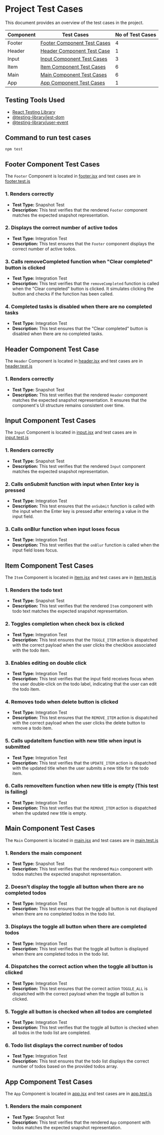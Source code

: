 # Project Test Cases

This document provides an overview of the test cases in the project.

| Component | Test Cases                                                  | No of Test Cases |
| --------- | ----------------------------------------------------------- | ---------------- |
| Footer    | [Footer Component Test Cases](#footer-component-test-cases) | 4                |
| Header    | [Header Component Test Case](#header-component-test-case)   | 1                |
| Input     | [Input Component Test Cases](#input-component-test-cases)   | 3                |
| Item      | [Item Component Test Cases](#item-component-test-cases)     | 6                |
| Main      | [Main Component Test Cases](#main-component-test-cases)     | 6                |
| App       | [App Component Test Cases](#app-component-test-cases)       | 1                |


## Testing Tools Used

- [React Testing Library](https://www.npmjs.com/package/@testing-library/react)
- [@testing-library/jest-dom](https://www.npmjs.com/package/@testing-library/jest-dom)
- [@testing-library/user-event](https://www.npmjs.com/package/@testing-library/user-event)

## Command to run test cases
```bash
npm test
```

## Footer Component Test Cases

The `Footer` Component is located in [footer.jsx](/src/todo/components/footer.jsx) and test cases are in [footer.test.js](/src/todo/components/footer.test.js)

### 1. Renders correctly

- **Test Type:** Snapshot Test
- **Description:** This test verifies that the rendered `Footer` component matches the expected snapshot representation.

### 2. Displays the correct number of active todos

- **Test Type:** Integration Test
- **Description:** This test ensures that the `Footer` component displays the correct number of active todos.

### 3. Calls removeCompleted function when "Clear completed" button is clicked

- **Test Type:** Integration Test
- **Description:** This test verifies that the `removeCompleted` function is called when the "Clear completed" button is clicked. It simulates clicking the button and checks if the function has been called.

### 4. Completed tasks is disabled when there are no completed tasks

- **Test Type:** Integration Test
- **Description:** This test ensures that the "Clear completed" button is disabled when there are no completed tasks.

## Header Component Test Case

The `Header` Component is located in [header.jsx](/src/todo/components/header.jsx) and test cases are in [header.test.js](/src/todo/components/header.test.js)

### 1. Renders correctly

- **Test Type:** Snapshot Test
- **Description:** This test verifies that the rendered `Header` component matches the expected snapshot representation. It ensures that the component's UI structure remains consistent over time.

## Input Component Test Cases
The `Input` Component is located in [input.jsx](/src/todo/components/input.jsx) and test cases are in [input.test.js](/src/todo/components/input.test.js)
### 1. Renders correctly

- **Test Type:** Snapshot Test
- **Description:** This test verifies that the rendered `Input` component matches the expected snapshot representation.

### 2. Calls onSubmit function with input when Enter key is pressed

- **Test Type:** Integration Test
- **Description:** This test ensures that the `onSubmit` function is called with the input when the Enter key is pressed after entering a value in the input field.

### 3. Calls onBlur function when input loses focus

- **Test Type:** Integration Test
- **Description:** This test verifies that the `onBlur` function is called when the input field loses focus.

## Item Component Test Cases

The `Item` Component is located in [item.jsx](/src/todo/components/item.jsx) and test cases are in [item.test.js](/src/todo/components/item.test.js)

### 1. Renders the todo text

- **Test Type:** Snapshot Test
- **Description:** This test verifies that the rendered `Item` component with todo text matches the expected snapshot representation.

### 2. Toggles completion when check box is clicked

- **Test Type:** Integration Test
- **Description:** This test ensures that the `TOGGLE_ITEM` action is dispatched with the correct payload when the user clicks the checkbox associated with the todo item.

### 3. Enables editing on double click

- **Test Type:** Integration Test
- **Description:** This test verifies that the input field receives focus when the user double-click on the todo label, indicating that the user can edit the todo item.

### 4. Removes todo when delete button is clicked

- **Test Type:** Integration Test
- **Description:** This test ensures that the `REMOVE_ITEM` action is dispatched with the correct payload when the user clicks the delete button to remove a todo item.

### 5. Calls updateItem function with new title when input is submitted

- **Test Type:** Integration Test
- **Description:** This test verifies that the `UPDATE_ITEM` action is dispatched with the updated title when the user submits a new title for the todo item.

### 6. Calls removeItem function when new title is empty (This test is failing)
- **Test Type:** Integration Test
- **Description:** This test verifies that the `REMOVE_ITEM` action is dispatched when the updated new title is empty.

## Main Component Test Cases

The `Main` Component is located in [main.jsx](/src/todo/components/main.jsx) and test cases are in [main.test.js](/src/todo/components/main.test.js)

### 1. Renders the main component

- **Test Type:** Snapshot Test
- **Description:** This test verifies that the rendered `Main` component with todos matches the expected snapshot representation.

### 2. Doesn't display the toggle all button when there are no completed todos

- **Test Type:** Integration Test
- **Description:** This test ensures that the toggle all button is not displayed when there are no completed todos in the todo list.

### 3. Displays the toggle all button when there are completed todos

- **Test Type:** Integration Test
- **Description:** This test verifies that the toggle all button is displayed when there are completed todos in the todo list.

### 4. Dispatches the correct action when the toggle all button is clicked

- **Test Type:** Integration Test
- **Description:** This test ensures that the correct action `TOGGLE_ALL` is dispatched with the correct payload when the toggle all button is clicked.

### 5. Toggle all button is checked when all todos are completed

- **Test Type:** Integration Test
- **Description:** This test verifies that the toggle all button is checked when all todos in the todo list are completed.

### 6. Todo list displays the correct number of todos

- **Test Type:** Integration Test
- **Description:** This test ensures that the todo list displays the correct number of todos based on the provided todos array.

## App Component Test Cases

The `App` Component is located in [app.jsx](/src/todo/app.jsx) and test cases are in [app.test.js](/src/todo/app.test.js)

### 1. Renders the main component

- **Test Type:** Snapshot Test
- **Description:** This test verifies that the rendered `App` component with todos matches the expected snapshot representation.

